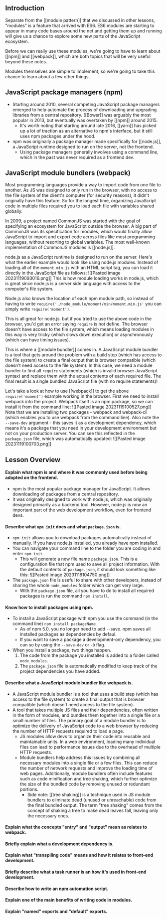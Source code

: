 ## Introduction
Separate from the [[module pattern]] that we discussed in other lessons, "modules" is a feature that arrived with ES6. ES6 modules are starting to appear in many code bases around the net and getting them up and running will give us a chance to explore some new parts of the JavaScript ecosystem.

Before we can really use these modules, we're going to have to learn about [[npm]] and [[webpack]], which are both topics that will be very useful beyond these notes. 

Modules themselves are simple to implement, so we're going to take this chance to learn about a few other things.

## JavaScript package managers (npm)
- Starting around 2010, several competing JavaScript package managers emerged to help automate the process of downloading and upgrading libraries from a central repository. [[Bower]] was arguably the most popular in 2013, but eventually was overtaken by [[npm]] around 2015. 
	- It's worth noting that starting around late 2016, [[yarn]] has picked up a lot of traction as an alternative to npm's interface, but it still uses npm packages under the hood.
- npm was originally a package manager made specifically for [[node.js]], a JavaScript runtime designed to run on the server, not the frontend.
	- Using package managers generally involves using a command line, which in the past was never required as a frontend dev. 

## JavaScript module bundlers (webpack)
Most programming languages provide a way to import code from one file to another. As JS was designed to only run in the browser, with no access to the file system of the client's computer (for security reasons), it didn't originally have this feature. So for the longest time, organizing JavaScript code in multiple files required you to load each file with variables shared globally.

In 2009, a project named CommonJS was started with the goal of specifying an ecosystem for JavaScript outside the browser. A big part of CommonJS was its specification for modules, which would finally allow JavaScript to import and export code across files like most programming languages, without resorting to global variables. The most well-known implementation of CommonJS modules is [[node.js]].

node.js as a JavaScript runtime is designed to run on the server. Here's what the earlier example would look like using node.js modules. Instead of loading all of the `moment.min.js` with an HTML script tag, you can load it directly in the JavaScript file as follows:
![[Pasted image 20231119093016.png]]
This is how module loading works in node.js, which is great since node.js is a server side language with access to the computer's file system.

Node.js also knows the location of each npm module path, so instead of having to write `require('./node_module/moment/min/moment.min.js'` you can simply write `require('moment')`.

This is all great for node.js. but if you tried to use the above code in the browser, you'd get an error saying `require` is not define. The browser doesn't have access to the file system, which means loading modules in this way is very tricky (which slows down execution) or asynchronously (which can have timing issues).

This is where a [[module bundler]] comes in. A JavaScript module bundler is a tool that gets around the problem with a build step (which has access to the file system) to create a final output that is browser compatible (which doesn't need access to the file system). In this case, we need a module bundler to find all `require` statements (which is invalid browser JavaScript syntax) and replace them with the actual contents of each required file. The final result is a single bundled JavaScript file (with no require statements)!

Let's take a look at how to use [[webpack]] to get the above `require('moment')` example working in the browser. First we need to install webpack into the project. Webpack itself is an npm package, so we can install it from the command line:
![[Pasted image 20231119100527.png]]
Note that we are installing two packages - webpack and webpack-cli (which enables you to use webpack from the command line). Also note the `--save-dev` argument - this saves it as a development dependency, which means it's a package that you need in your development environment but not on your production server. You can see this reflected in the `package.json` file, which was automatically updated:
![[Pasted image 20231119100703.png]]

## Lesson Overview
#### Explain what npm is and where it was commonly used before being adopted on the frontend.

- npm is the most popular package manager for JavaScript. It allows downloading of packages from a central repository.
- It was originally designed to work with node.js, which was originally designed primarily as a backend tool. However, node.js is now an important part of the web development workflow, even for frontend devs.
#### Describe what `npm init` does and what `package.json` is.

- `npm init` allows you to download packages automatically instead of manually. If you have node.js installed, you already have npm installed.
- You can navigate your command line to the folder you are coding in and enter `npm init`.
	- This will generate a new file name `package.json`. This is a configuration file that npm used to save all project information. With the default contents of `package.json`, it should look something like this:
![[Pasted image 20231118104750.png]]
- The `package.json` file is useful to share with other developers, instead of sharing the whole `node_modules` folder which can get very large.
	- With the `package.json` file, all you have to do to install all required packages is run the command `npm install`.
#### Know how to install packages using npm.

- To install a JavaScript package with npm you use the command (in the command line) `npm install packageName`
	- As of npm 5.0, you no longer need to add --save. npm saves all installed packages as dependencies by defaul.
	- If you want to save a package a development-only dependency, you can so by using the `--save-dev` or `-D` flag.
- When you install a package, two things happen.
	1. The code from the package you installed is added to a folder called `node_modules`.
	2. The `package.json` file is automatically modified to keep track of the project dependencies you have added.
#### Describe what a JavaScript module bundler like webpack is.
- A JavaScript module bundler is a tool that uses a build step (which has access to the file system) to create a final output that is browser compatible (which doesn't need access to the file system).
- A tool that takes multiple JS files and their dependencies, often written in the form of modules, and bundles them together into a single file or a small number of files. The primary goal of a module bundler is to optimize the delivery of JavaScript code to a web browser by reducing the number of HTTP requests required to load a page. 
	- JS modules allow devs to organize their code into reusable and maintainable units. In a web environment, loading many individual files can lead to performance issues due to the overhead of multiple HTTP requests.
	- Module bundlers help address this issues by combining all necessary modules into a single file or a few files. This can reduce the number of network requests and improve the loading time of web pages. Additionally, module bundlers often include features such as code minification and tree shaking, which further optimize the size of the bundled code by removing unused or redundant portions.
		- Side note: [[tree shaking]] is a technique used in JS module bundlers to eliminate dead (unused or unreachable) code from the final bundled output. The term "tree shaking" comes from the concept of shaking a tree to make dead leaves fall, leaving only the necessary ones.
#### Explain what the concepts "entry" and "output" mean as relates to webpack.
#### Briefly explain what a development dependency is.
#### Explain what "transpiling code" means and how it relates to front-end development.
#### Briefly describe what a task runner is an how it's used in front-end development.
#### Describe how to write an npm automation script.
#### Explain one of the main benefits of writing code in modules.
#### Explain "named" exports and "default" exports.
